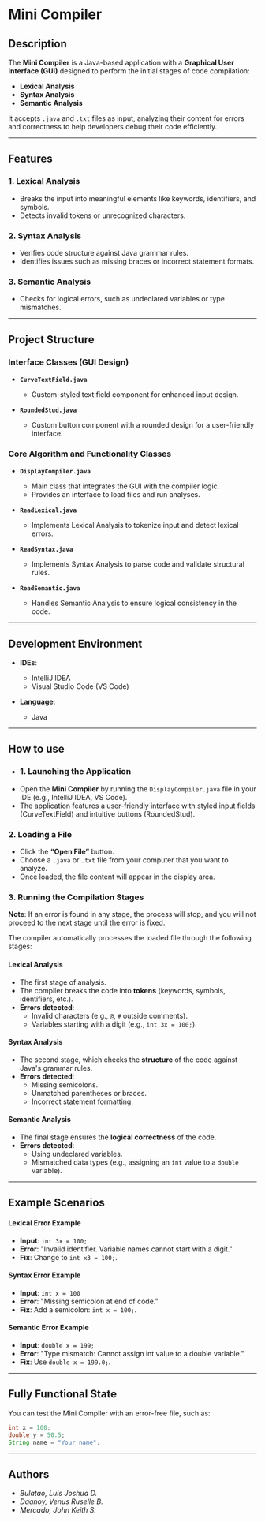 # Mini Compiler  

## Description  
The **Mini Compiler** is a Java-based application with a **Graphical User Interface (GUI)** designed to perform the initial stages of code compilation:  
- **Lexical Analysis**  
- **Syntax Analysis**  
- **Semantic Analysis**  

It accepts `.java` and `.txt` files as input, analyzing their content for errors and correctness to help developers debug their code efficiently.  

---

## Features  
### 1. **Lexical Analysis**  
- Breaks the input into meaningful elements like keywords, identifiers, and symbols.  
- Detects invalid tokens or unrecognized characters.  

### 2. **Syntax Analysis**  
- Verifies code structure against Java grammar rules.  
- Identifies issues such as missing braces or incorrect statement formats.  

### 3. **Semantic Analysis**  
- Checks for logical errors, such as undeclared variables or type mismatches.  

---

## Project Structure  

### Interface Classes (GUI Design)  
- **`CurveTextField.java`**  
  - Custom-styled text field component for enhanced input design.  

- **`RoundedStud.java`**  
  - Custom button component with a rounded design for a user-friendly interface.  

### Core Algorithm and Functionality Classes  
- **`DisplayCompiler.java`**  
  - Main class that integrates the GUI with the compiler logic.  
  - Provides an interface to load files and run analyses.  

- **`ReadLexical.java`**  
  - Implements Lexical Analysis to tokenize input and detect lexical errors.  

- **`ReadSyntax.java`**  
  - Implements Syntax Analysis to parse code and validate structural rules.  

- **`ReadSemantic.java`**  
  - Handles Semantic Analysis to ensure logical consistency in the code.  

---

## Development Environment  
- **IDEs**:  
  - IntelliJ IDEA  
  - Visual Studio Code (VS Code)  

- **Language**:  
  - Java

---

## How to use
- ### 1. **Launching the Application**
- Open the **Mini Compiler** by running the `DisplayCompiler.java` file in your IDE (e.g., IntelliJ IDEA, VS Code). 
- The application features a user-friendly interface with styled input fields (CurveTextField) and intuitive buttons (RoundedStud).

### 2. **Loading a File**
- Click the **“Open File”** button.
- Choose a `.java` or `.txt` file from your computer that you want to analyze. 
- Once loaded, the file content will appear in the display area.

### 3. **Running the Compilation Stages**

**Note**: If an error is found in any stage, the process will stop, and you will not proceed to the next stage until the error is fixed.

The compiler automatically processes the loaded file through the following stages:

#### Lexical Analysis
- The first stage of analysis.
- The compiler breaks the code into **tokens** (keywords, symbols, identifiers, etc.).
- **Errors detected**:
  - Invalid characters (e.g., `@`, `#` outside comments).
  - Variables starting with a digit (e.g., `int 3x = 100;`).

#### Syntax Analysis
- The second stage, which checks the **structure** of the code against Java's grammar rules.
- **Errors detected**:
  - Missing semicolons.
  - Unmatched parentheses or braces.
  - Incorrect statement formatting.

#### Semantic Analysis
- The final stage ensures the **logical correctness** of the code.
- **Errors detected**:
  - Using undeclared variables.
  - Mismatched data types (e.g., assigning an `int` value to a `double` variable).
    
---

## Example Scenarios

#### Lexical Error Example
- **Input**: `int 3x = 100;`
- **Error**: "Invalid identifier. Variable names cannot start with a digit."
- **Fix**: Change to `int x3 = 100;`.

#### Syntax Error Example
- **Input**: `int x = 100`
- **Error**: "Missing semicolon at end of code."
- **Fix**: Add a semicolon: `int x = 100;`.

#### Semantic Error Example
- **Input**: `double x = 199;`
- **Error**: "Type mismatch: Cannot assign int value to a double variable."
- **Fix**: Use `double x = 199.0;`.

---

## Fully Functional State

You can test the Mini Compiler with an error-free file, such as:

```java
int x = 100;
double y = 50.5;
String name = "Your name";
```
---

## Authors  
- *Bulatao, Luis Joshua D.*  
- *Daanoy, Venus Ruselle B.*  
- *Mercado, John Keith S.*  
